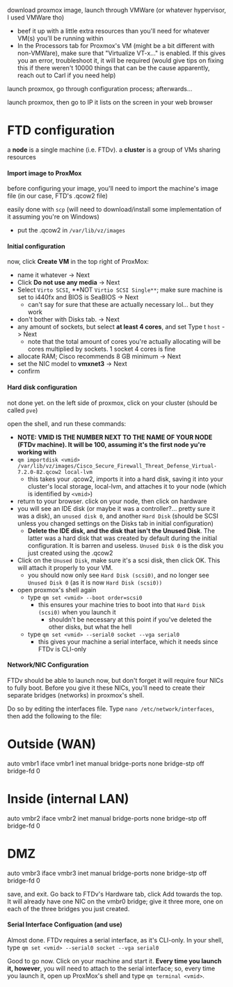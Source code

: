 
download proxmox image, launch through VMWare (or whatever hypervisor, I used VMWare tho)
- beef it up with a little extra resources than you'll need for whatever VM(s) you'll be running within
- In the Processors tab for Proxmox's VM (might be a bit different with non-VMWare), make sure that "Virtualize VT-x..." is enabled. If this gives you an error, troubleshoot it, it will be required (would give tips on fixing this if there weren't 10000 things that can be the cause apparently, reach out to Carl if you need help)

launch proxmox, go through configuration process; afterwards...

launch proxmox, then go to IP it lists on the screen in your web browser

# FTD configuration

a **node** is a single machine (i.e. FTDv). a **cluster** is a group of VMs sharing resources


#### Import image to ProxMox

before configuring your image, you'll need to import the machine's image file (in our case, FTD's .qcow2 file)

easily done with `scp` (will need to download/install some implementation of it assuming you're on Windows)
- put the .qcow2 in `/var/lib/vz/images`


#### Initial configuration


now, click **Create VM** in the top right of ProxMox:
- name it whatever -> Next
- Click **Do not use any media** -> Next
- Select `Virto SCSI`, **NOT `Virtio SCSI Single**`; make sure machine is set to i440fx and BIOS is SeaBIOS -> Next
	- can't say for sure that these are actually necessary lol... but they work
- don't bother with Disks tab. -> Next
- any amount of sockets, but select **at least 4 cores**, and set Type t `host` -> Next
	- note that the total amount of cores you're actually allocating will be cores multiplied by sockets. 1 socket 4 cores is fine
- allocate RAM; Cisco recommends 8 GB minimum -> Next
- set the NIC model to **vmxnet3** -> Next
- confirm


#### Hard disk configuration 

not done yet. on the left side of proxmox, click on your cluster (should be called `pve`)

open the shell, and run these commands:
- **NOTE: VMID IS THE NUMBER NEXT TO THE NAME OF YOUR NODE (FTDv machine). It will be 100, assuming it's the first node yu're working with**
- `qm importdisk <vmid> /var/lib/vz/images/Cisco_Secure_Firewall_Threat_Defense_Virtual-7.2.0-82.qcow2 local-lvm`
	- this takes your .qcow2, imports it into a hard disk, saving it into your cluster's local storage, local-lvm, and attaches it to your node (which is identified by `<vmid>`)
- return to your browser. click on your node, then click on hardware
- you will see an IDE disk (or maybe it was a controller?... pretty sure it was a disk), an `unused disk 0`, and another `Hard Disk` (should be SCSI unless you changed settings on the Disks tab in initial configuration)
	- **Delete the IDE disk, and the disk that isn't the Unused Disk**. The latter was a hard disk that was created by default during the initial configuration. It is barren and useless. `Unused Disk 0` is the disk you just created using the .qcow2
- Click on the `Unused Disk`, make sure it's a scsi disk, then click OK. This will attach it properly to your VM.
	- you should now only see `Hard Disk (scsi0)`, and no longer see `Unused Disk 0` (as it is now `Hard Disk (scsi0))`
- open proxmox's shell again
	- type `qm set <vmid> --boot order=scsi0`
		- this ensures your machine tries to boot into that `Hard Disk (scsi0)` when you launch it
			- shouldn't be necessary at this point if you've deleted the other disks, but what the hell
	- type `qm set <vmid> --serial0 socket --vga serial0`
		- this gives your machine a serial interface, which it needs since FTDv is CLI-only


#### Network/NIC Configuration

FTDv should be able to launch now, but don't forget it will require four NICs to fully boot. Before you give it these NICs, you'll need to create their separate bridges (networks) in proxmox's shell.

Do so by editing the interfaces file. Type `nano /etc/network/interfaces`, then add the following to the file:

# Outside (WAN)
auto vmbr1
iface vmbr1 inet manual
    bridge-ports none
    bridge-stp off
    bridge-fd 0

# Inside (internal LAN)
auto vmbr2
iface vmbr2 inet manual
    bridge-ports none
    bridge-stp off
    bridge-fd 0

# DMZ
auto vmbr3
iface vmbr3 inet manual
    bridge-ports none
    bridge-stp off
    bridge-fd 0


save, and exit. Go back to FTDv's Hardware tab, click Add towards the top. It will already have one NIC on the vmbr0 bridge; give it three more, one on each of the three bridges you just created.


#### Serial Interface Configuation (and use)

Almost done. FTDv requires a serial interface, as it's CLI-only. In your shell, type `qm set <vmid> --serial0 socket --vga serial0`

Good to go now. Click on your machine and start it. **Every time you launch it, however**, you will need to attach to the serial interface; so, every time you launch it, open up ProxMox's shell and type `qm terminal <vmid>`.
